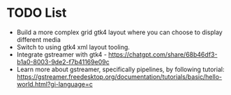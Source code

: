 # TODO List

* Build a more complex grid gtk4 layout where you can choose to display different media
* Switch to using gtk4 xml layout tooling.
* Integrate gstreamer with gtk4 - https://chatgpt.com/share/68b46df3-b1a0-8003-9de2-f7b41169e09c
* Learn more about gstreamer, specifically pipelines, by following tutorial: https://gstreamer.freedesktop.org/documentation/tutorials/basic/hello-world.html?gi-language=c
